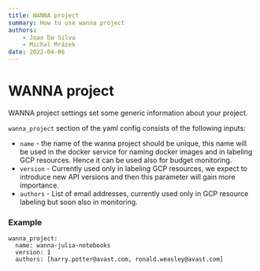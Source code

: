 ```yaml
---
title: WANNA project
summary: How to use wanna project
authors:
    - Joao Da Silva
    - Michal Mrázek
date: 2022-04-06
---
```


# WANNA project

WANNA project settings set some generic information about your project. 

`wanna_project` section of the yaml config consists of the following inputs:

- `name` - the name of the wanna project should be unique, this name will be used in the docker service 
  for naming docker images and in labeling GCP resources. Hence it can be used also for budget monitoring.
- `version` - Currently used only in labeling GCP resources, we expect to introduce new API versions 
  and then this parameter will gain more importance. 
- `authors` - List of email addresses, currently used only in GCP resource labeling but soon also in monitoring.

### Example

```
wanna_project:
  name: wanna-julia-notebooks
  version: 1
  authors: [harry.potter@avast.com, ronald.weasley@avast.com]
```
